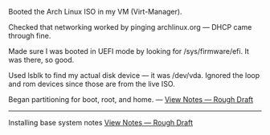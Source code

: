 Booted the Arch Linux ISO in my VM (Virt-Manager).

Checked that networking worked by pinging archlinux.org — DHCP came through fine.

Made sure I was booted in UEFI mode by looking for /sys/firmware/efi. It was there, so good.

Used lsblk to find my actual disk device — it was /dev/vda. Ignored the loop and rom devices since those are from the live ISO.

Began partitioning for boot, root, and home. — [View Notes — Rough Draft](/notes/expanded/Partitioning_Arch_Linux.md)

---

Installing base system notes [View Notes — Rough Draft](/notes/expanded/Arch_Linux_Base.md)


